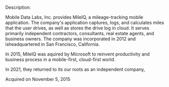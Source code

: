 Description:

Mobile Data Labs, Inc. provides MileIQ, a mileage-tracking mobile application. The company's application captures, logs, and calculates miles that the user drives, as well as stores the drive log in cloud. It serves primarily independent contractors, consultants, real estate agents, and business owners. The company was incorporated in 2012 and isheadquartered in San Francisco, California.

In 2015, MileIQ was aquired by Microsoft to reinvent productivity and business process in a mobile-first, cloud-first world.

In 2021, they returned to its our roots as an independent company,

Acquired on November 5, 2015